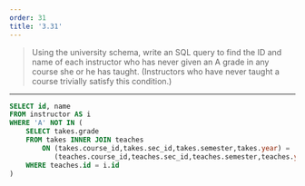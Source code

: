 ```yaml
---
order: 31
title: '3.31'
---
```

> Using the university schema, write an SQL query to find the ID and name 
> of each instructor who has never given an A grade in any course she or 
> he has taught. (Instructors who have never taught a course trivially satisfy 
> this condition.)

--------------------------------

```sql
SELECT id, name 
FROM instructor AS i
WHERE 'A' NOT IN (
    SELECT takes.grade
    FROM takes INNER JOIN teaches 
        ON (takes.course_id,takes.sec_id,takes.semester,takes.year) = 
           (teaches.course_id,teaches.sec_id,teaches.semester,teaches.year)
    WHERE teaches.id = i.id
)
```